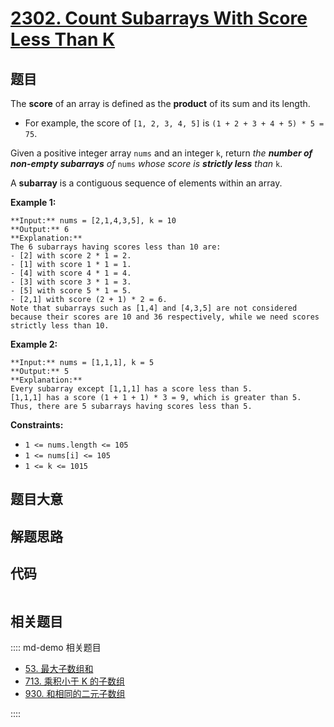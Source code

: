 # [2302. Count Subarrays With Score Less Than K](https://leetcode.com/problems/count-subarrays-with-score-less-than-k)

## 题目

The **score** of an array is defined as the **product** of its sum and its
length.

  * For example, the score of `[1, 2, 3, 4, 5]` is `(1 + 2 + 3 + 4 + 5) * 5 = 75`.

Given a positive integer array `nums` and an integer `k`, return _the **number
of non-empty subarrays** of_ `nums` _whose score is **strictly less** than_
`k`.

A **subarray** is a contiguous sequence of elements within an array.



**Example 1:**

    
    
    **Input:** nums = [2,1,4,3,5], k = 10
    **Output:** 6
    **Explanation:**
    The 6 subarrays having scores less than 10 are:
    - [2] with score 2 * 1 = 2.
    - [1] with score 1 * 1 = 1.
    - [4] with score 4 * 1 = 4.
    - [3] with score 3 * 1 = 3. 
    - [5] with score 5 * 1 = 5.
    - [2,1] with score (2 + 1) * 2 = 6.
    Note that subarrays such as [1,4] and [4,3,5] are not considered because their scores are 10 and 36 respectively, while we need scores strictly less than 10.

**Example 2:**

    
    
    **Input:** nums = [1,1,1], k = 5
    **Output:** 5
    **Explanation:**
    Every subarray except [1,1,1] has a score less than 5.
    [1,1,1] has a score (1 + 1 + 1) * 3 = 9, which is greater than 5.
    Thus, there are 5 subarrays having scores less than 5.
    



**Constraints:**

  * `1 <= nums.length <= 105`
  * `1 <= nums[i] <= 105`
  * `1 <= k <= 1015`


## 题目大意

## 解题思路

## 代码

```javascript

```

## 相关题目

:::: md-demo 相关题目
- [53. 最大子数组和](https://leetcode.com/problems/maximum-subarray)
- [713. 乘积小于 K 的子数组](https://leetcode.com/problems/subarray-product-less-than-k)
- [930. 和相同的二元子数组](https://leetcode.com/problems/binary-subarrays-with-sum)

::::
